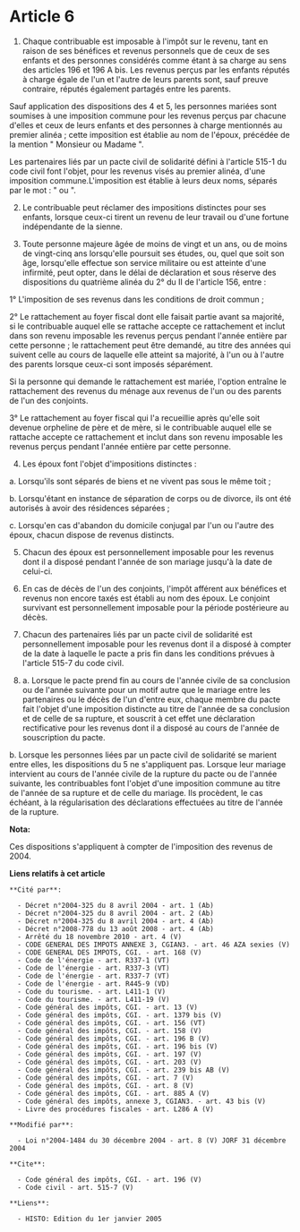 # Article 6

1. Chaque contribuable est imposable à l'impôt sur le revenu, tant en raison de ses bénéfices et revenus personnels que de
ceux de ses enfants et des personnes considérés comme étant à sa charge au sens des articles 196 et 196 A bis. Les revenus
perçus par les enfants réputés à charge égale de l'un et l'autre de leurs parents sont, sauf preuve contraire, réputés
également partagés entre les parents. 

Sauf application des dispositions des 4 et 5, les personnes mariées sont soumises à une imposition commune pour les revenus
perçus par chacune d'elles et ceux de leurs enfants et des personnes à charge mentionnés au premier alinéa ; cette imposition
est établie au nom de l'époux, précédée de la mention " Monsieur ou Madame ". 

Les partenaires liés par un pacte civil de solidarité défini à l'article 515-1 du code civil font l'objet, pour les revenus
visés au premier alinéa, d'une imposition commune.L'imposition est établie à leurs deux noms, séparés par le mot : " ou ". 

2. Le contribuable peut réclamer des impositions distinctes pour ses enfants, lorsque ceux-ci tirent un revenu de leur
travail ou d'une fortune indépendante de la sienne. 

3. Toute personne majeure âgée de moins de vingt et un ans, ou de moins de vingt-cinq ans lorsqu'elle poursuit ses études,
ou, quel que soit son âge, lorsqu'elle effectue son service militaire ou est atteinte d'une infirmité, peut opter, dans le
délai de déclaration et sous réserve des dispositions du quatrième alinéa du 2° du II de l'article 156, entre : 

1° L'imposition de ses revenus dans les conditions de droit commun ; 

2° Le rattachement au foyer fiscal dont elle faisait partie avant sa majorité, si le contribuable auquel elle se rattache
accepte ce rattachement et inclut dans son revenu imposable les revenus perçus pendant l'année entière par cette personne ;
le rattachement peut être demandé, au titre des années qui suivent celle au cours de laquelle elle atteint sa majorité, à
l'un ou à l'autre des parents lorsque ceux-ci sont imposés séparément. 

Si la personne qui demande le rattachement est mariée, l'option entraîne le rattachement des revenus du ménage aux revenus de
l'un ou des parents de l'un des conjoints. 

3° Le rattachement au foyer fiscal qui l'a recueillie après qu'elle soit devenue orpheline de père et de mère, si le
contribuable auquel elle se rattache accepte ce rattachement et inclut dans son revenu imposable les revenus perçus pendant
l'année entière par cette personne. 

4. Les époux font l'objet d'impositions distinctes : 

a. Lorsqu'ils sont séparés de biens et ne vivent pas sous le même toit ; 

b. Lorsqu'étant en instance de séparation de corps ou de divorce, ils ont été autorisés à avoir des résidences séparées ; 

c. Lorsqu'en cas d'abandon du domicile conjugal par l'un ou l'autre des époux, chacun dispose de revenus distincts. 

5. Chacun des époux est personnellement imposable pour les revenus dont il a disposé pendant l'année de son mariage jusqu'à
la date de celui-ci. 

6. En cas de décès de l'un des conjoints, l'impôt afférent aux bénéfices et revenus non encore taxés est établi au nom des
époux. Le conjoint survivant est personnellement imposable pour la période postérieure au décès. 

7. Chacun des partenaires liés par un pacte civil de solidarité est personnellement imposable pour les revenus dont il a
disposé à compter de la date à laquelle le pacte a pris fin dans les conditions prévues à l'article 515-7 du code civil. 

8. a. Lorsque le pacte prend fin au cours de l'année civile de sa conclusion ou de l'année suivante pour un motif autre que
le mariage entre les partenaires ou le décès de l'un d'entre eux, chaque membre du pacte fait l'objet d'une imposition
distincte au titre de l'année de sa conclusion et de celle de sa rupture, et souscrit à cet effet une déclaration
rectificative pour les revenus dont il a disposé au cours de l'année de souscription du pacte. 

b. Lorsque les personnes liées par un pacte civil de solidarité se marient entre elles, les dispositions du 5 ne s'appliquent
pas. Lorsque leur mariage intervient au cours de l'année civile de la rupture du pacte ou de l'année suivante, les
contribuables font l'objet d'une imposition commune au titre de l'année de sa rupture et de celle du mariage. Ils procèdent,
le cas échéant, à la régularisation des déclarations effectuées au titre de l'année de la rupture.

**Nota:**

Ces dispositions s'appliquent à compter de l'imposition des revenus de 2004.

**Liens relatifs à cet article**

	**Cité par**:

	  - Décret n°2004-325 du 8 avril 2004 - art. 1 (Ab)
	  - Décret n°2004-325 du 8 avril 2004 - art. 2 (Ab)
	  - Décret n°2004-325 du 8 avril 2004 - art. 4 (Ab)
	  - Décret n°2008-778 du 13 août 2008 - art. 4 (Ab)
	  - Arrêté du 18 novembre 2010 - art. 4 (V)
	  - CODE GENERAL DES IMPOTS ANNEXE 3, CGIAN3. - art. 46 AZA sexies (V)
	  - CODE GENERAL DES IMPOTS, CGI. - art. 168 (V)
	  - Code de l'énergie - art. R337-1 (VT)
	  - Code de l'énergie - art. R337-3 (VT)
	  - Code de l'énergie - art. R337-7 (VT)
	  - Code de l'énergie - art. R445-9 (VD)
	  - Code du tourisme. - art. L411-1 (V)
	  - Code du tourisme. - art. L411-19 (V)
	  - Code général des impôts, CGI. - art. 13 (V)
	  - Code général des impôts, CGI. - art. 1379 bis (V)
	  - Code général des impôts, CGI. - art. 156 (VT)
	  - Code général des impôts, CGI. - art. 158 (V)
	  - Code général des impôts, CGI. - art. 196 B (V)
	  - Code général des impôts, CGI. - art. 196 bis (V)
	  - Code général des impôts, CGI. - art. 197 (V)
	  - Code général des impôts, CGI. - art. 203 (V)
	  - Code général des impôts, CGI. - art. 239 bis AB (V)
	  - Code général des impôts, CGI. - art. 7 (V)
	  - Code général des impôts, CGI. - art. 8 (V)
	  - Code général des impôts, CGI. - art. 885 A (V)
	  - Code général des impôts, annexe 3, CGIAN3. - art. 43 bis (V)
	  - Livre des procédures fiscales - art. L286 A (V)

	**Modifié par**:

	  - Loi n°2004-1484 du 30 décembre 2004 - art. 8 (V) JORF 31 décembre 2004

	**Cite**:

	  - Code général des impôts, CGI. - art. 196 (V)
	  - Code civil - art. 515-7 (V)

	**Liens**:

	  - HISTO: Edition du 1er janvier 2005
